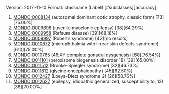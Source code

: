 Version: 2017-11-10
Format: classname (Label) [#subclasses][accuracy]

1. [MONDO:0008134](markdown/MONDO_0008134.md) (autosomal dominant optic atrophy, classic form) [73][75.00%]
1. [MONDO:0009696](markdown/MONDO_0009696.md) (juvenile myoclonic epilepsy) [38][64.29%]
1. [MONDO:0009958](markdown/MONDO_0009958.md) (Refsum disease) [39][68.18%]
1. [MONDO:0009997](markdown/MONDO_0009997.md) (Roberts syndrome) [42][no results]
1. [MONDO:0010672](markdown/MONDO_0010672.md) (microphthalmia with linear skin defects syndrome) [610][75.00%]
1. [MONDO:0010765](markdown/MONDO_0010765.md) (46,XY complete gonadal dysgenesis) [68][76.54%]
1. [MONDO:0011101](markdown/MONDO_0011101.md) (peroxisome biogenesis disorder 1B) [39][65.00%]
1. [MONDO:0011512](markdown/MONDO_0011512.md) (Brooke-Spiegler syndrome) [32][46.73%]
1. [MONDO:0011612](markdown/MONDO_0011612.md) (glycine encephalopathy) [45][62.50%]
1. [MONDO:0012427](markdown/MONDO_0012427.md) (Loeys-Dietz syndrome 2) [26][58.76%]
1. [MONDO:0012627](markdown/MONDO_0012627.md) (epilepsy, idiopathic generalized, susceptibility to, 13) [38][70.00%]

